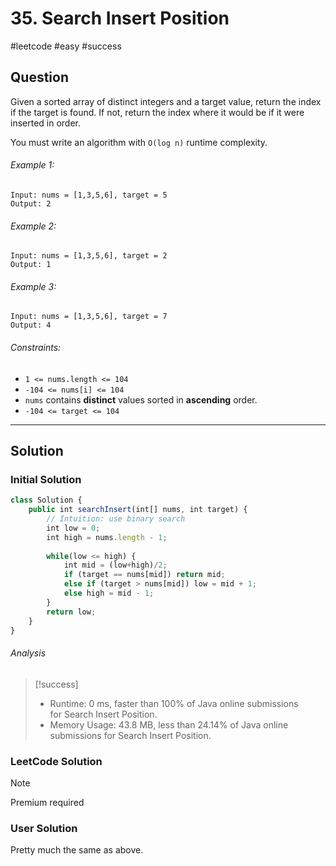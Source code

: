# 35. Search Insert Position
#leetcode #easy #success

## Question
Given a sorted array of distinct integers and a target value, return the index if the target is found. If not, return the index where it would be if it were inserted in order.

You must write an algorithm with `O(log n)` runtime complexity.

###### Example 1:
```
Input: nums = [1,3,5,6], target = 5
Output: 2
```

###### Example 2:
```
Input: nums = [1,3,5,6], target = 2
Output: 1
```

###### Example 3:
```
Input: nums = [1,3,5,6], target = 7
Output: 4
```

###### Constraints:
-   `1 <= nums.length <= 104`
-   `-104 <= nums[i] <= 104`
-   `nums` contains **distinct** values sorted in **ascending** order.
-   `-104 <= target <= 104`
---
## Solution
### Initial Solution

```typescript
class Solution {
	public int searchInsert(int[] nums, int target) {
		// Intuition: use binary search
		int low = 0;
		int high = nums.length - 1;
		
		while(low <= high) {
			int mid = (low+high)/2;
			if (target == nums[mid]) return mid;
			else if (target > nums[mid]) low = mid + 1;
			else high = mid - 1;
		}
		return low;
	}
}
```

###### Analysis
>[!success]
> -   Runtime: 0 ms, faster than 100% of Java online submissions for Search Insert Position.
> -   Memory Usage: 43.8 MB, less than 24.14% of Java online submissions for Search Insert Position.

### LeetCode Solution
>[!Note]
>Premium required

### User Solution
Pretty much the same as above.